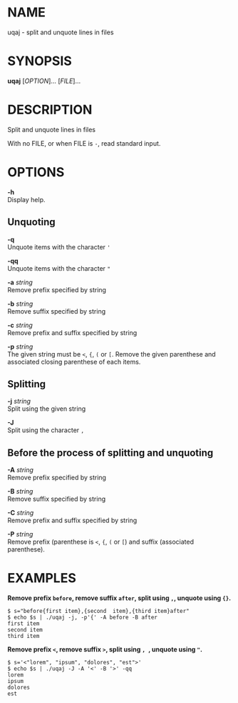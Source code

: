 NAME
====

uqaj - split and unquote lines in files

SYNOPSIS
========

**uqaj** \[*OPTION*\]…​ \[*FILE*\]…​

DESCRIPTION
===========

Split and unquote lines in files

With no FILE, or when FILE is `-`, read standard input.

OPTIONS
=======

**-h**  
Display help.

Unquoting
---------

**-q**  
Unquote items with the character `'`

**-qq**  
Unquote items with the character `"`

**-a** *string*  
Remove prefix specified by string

**-b** *string*  
Remove suffix specified by string

**-c** *string*  
Remove prefix and suffix specified by string

**-p** *string*  
The given string must be `<`, `{`, `(` or `[`. Remove the given
parenthese and associated closing parenthese of each items.

Splitting
---------

**-j** *string*  
Split using the given string

**-J**  
Split using the character `,`

Before the process of splitting and unquoting
---------------------------------------------

**-A** *string*  
Remove prefix specified by string

**-B** *string*  
Remove suffix specified by string

**-C** *string*  
Remove prefix and suffix specified by string

**-P** *string*  
Remove prefix (parenthese is `<`, `{`, `(` or `[`) and suffix
(associated parenthese).

EXAMPLES
========

**Remove prefix `before`, remove suffix `after`, split using `,`,
unquote using `{}`.**

    $ s="before{first item},{second  item},{third item}after"
    $ echo $s | ./uqaj -j, -p'{' -A before -B after
    first item
    second item
    third item

**Remove prefix `<`, remove suffix `>`, split using `, `, unquote using
`"`.**

    $ s='<"lorem", "ipsum", "dolores", "est">'
    $ echo $s | ./uqaj -J -A '<' -B '>' -qq
    lorem
    ipsum
    dolores
    est
